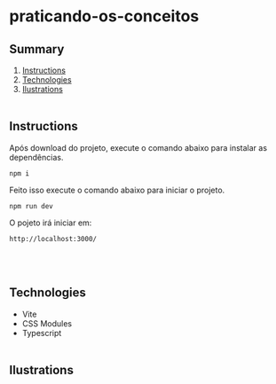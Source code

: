 # praticando-os-conceitos

## Summary

1. [Instructions](#instructions)
2. [Technologies](#technologies)
3. [Ilustrations](#ilustrations)
   <br><br>

## Instructions

Após download do projeto, execute o comando abaixo para instalar as dependências.

```
npm i
```

Feito isso execute o comando abaixo para iniciar o projeto.

```
npm run dev
```

O pojeto irá iniciar em:

```
http://localhost:3000/
```

<br><br>

## Technologies

- Vite
- CSS Modules
- Typescript
  <br><br>

## Ilustrations
